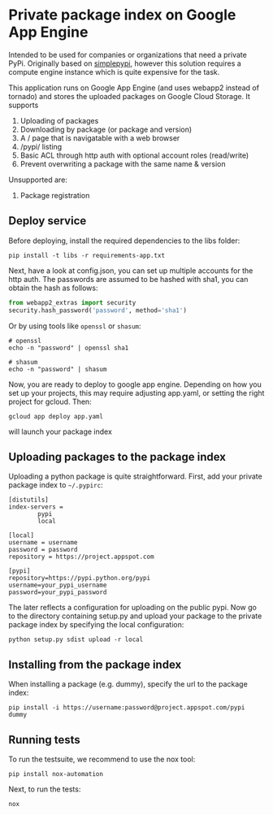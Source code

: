# Private package index on Google App Engine
Intended to be used for companies or organizations that need a private PyPi. Originally based on [simplepypi](https://github.com/steiza/simplepypi), however this solution requires a compute engine instance which is quite expensive for the task.

This application runs on Google App Engine (and uses webapp2 instead of tornado) and stores the uploaded packages on Google Cloud Storage. It supports
1. Uploading of packages
2. Downloading by package (or package and version)
3. A / page that is navigatable with a web browser
4. /pypi/ listing
5. Basic ACL through http auth with optional account roles (read/write)
6. Prevent overwriting a package with the same name & version

Unsupported are: 
1. Package registration

## Deploy service
Before deploying, install the required dependencies to the libs folder:
```
pip install -t libs -r requirements-app.txt
```
Next, have a look at config.json, you can set up multiple accounts for the http auth. The passwords are assumed to be hashed with sha1, you can obtain the hash as follows:

```python
from webapp2_extras import security
security.hash_password('password', method='sha1')
```

Or by using tools like `openssl` or `shasum`:

```
# openssl
echo -n "password" | openssl sha1

# shasum
echo -n "password" | shasum
```

Now, you are ready to deploy to google app engine. Depending on how you set up your projects, this may require adjusting app.yaml, or setting the right project for gcloud. Then:
```
gcloud app deploy app.yaml
```
will launch your package index

## Uploading packages to the package index
Uploading a python package is quite straightforward. First, add your private package index to `~/.pypirc`:
```
[distutils]
index-servers =
        pypi
        local

[local]
username = username
password = password
repository = https://project.appspot.com

[pypi]
repository=https://pypi.python.org/pypi
username=your_pypi_username
password=your_pypi_password

```
The later reflects a configuration for uploading on the public pypi. Now go to the directory containing setup.py and upload your package to the private package index by specifying the local configuration:
```
python setup.py sdist upload -r local
```

## Installing from the package index
When installing a package (e.g. dummy), specify the url to the package index:
```
pip install -i https://username:password@project.appspot.com/pypi dummy
```

## Running tests
To run the testsuite, we recommend to use the nox tool:
```
pip install nox-automation
```
Next, to run the tests:
```
nox
```
